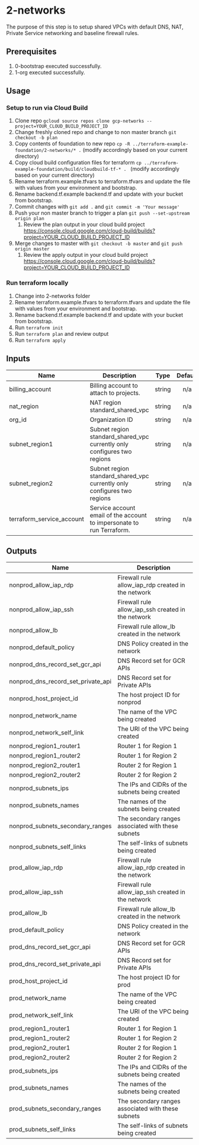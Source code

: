 # 2-networks

The purpose of this step is to setup shared VPCs with default DNS, NAT, Private Service networking and baseline firewall rules.

## Prerequisites

1. 0-bootstrap executed successfully.
1. 1-org executed successfully.

## Usage

### Setup to run via Cloud Build
1. Clone repo `gcloud source repos clone gcp-networks --project=YOUR_CLOUD_BUILD_PROJECT_ID`
1. Change freshly cloned repo and change to non master branch `git checkout -b plan`
1. Copy contents of foundation to new repo `cp -R ../terraform-example-foundation/2-networks/* .` (modify accordingly based on your current directory)
1. Copy cloud build configuration files for terraform `cp ../terraform-example-foundation/build/cloudbuild-tf-* . ` (modify accordingly based on your current directory)
1. Rename terraform.example.tfvars to terraform.tfvars and update the file with values from your environment and bootstrap.
1. Rename backend.tf.example backend.tf and update with your bucket from bootstrap.
1. Commit changes with `git add .` and `git commit -m 'Your message'`
1. Push your non master branch to trigger a plan `git push --set-upstream origin plan`
    1. Review the plan output in your cloud build project https://console.cloud.google.com/cloud-build/builds?project=YOUR_CLOUD_BUILD_PROJECT_ID
1. Merge changes to master with `git checkout -b master` and `git push origin master`
    1. Review the apply output in your cloud build project https://console.cloud.google.com/cloud-build/builds?project=YOUR_CLOUD_BUILD_PROJECT_ID


### Run terraform locally
1. Change into 2-networks folder
1. Rename terraform.example.tfvars to terraform.tfvars and update the file with values from your environment and bootstrap.
1. Rename backend.tf.example backend.tf and update with your bucket from bootstrap.
1. Run `terraform init`
1. Run `terraform plan` and review output
1. Run `terraform apply`

<!-- BEGINNING OF PRE-COMMIT-TERRAFORM DOCS HOOK -->
## Inputs

| Name | Description | Type | Default | Required |
|------|-------------|:----:|:-----:|:-----:|
| billing\_account | Billing account to attach to projects. | string | n/a | yes |
| nat\_region | NAT region standard_shared_vpc | string | n/a | yes |
| org\_id | Organization ID | string | n/a | yes |
| subnet\_region1 | Subnet region standard_shared_vpc currently only configures two regions | string | n/a | yes |
| subnet\_region2 | Subnet region standard_shared_vpc currently only configures two regions | string | n/a | yes |
| terraform\_service\_account | Service account email of the account to impersonate to run Terraform. | string | n/a | yes |

## Outputs

| Name | Description |
|------|-------------|
| nonprod\_allow\_iap\_rdp | Firewall rule allow_iap_rdp created in the network |
| nonprod\_allow\_iap\_ssh | Firewall rule allow_iap_ssh created in the network |
| nonprod\_allow\_lb | Firewall rule allow_lb created in the network |
| nonprod\_default\_policy | DNS Policy created in the network |
| nonprod\_dns\_record\_set\_gcr\_api | DNS Record set for GCR APIs |
| nonprod\_dns\_record\_set\_private\_api | DNS Record set for Private APIs |
| nonprod\_host\_project\_id | The host project ID for nonprod |
| nonprod\_network\_name | The name of the VPC being created |
| nonprod\_network\_self\_link | The URI of the VPC being created |
| nonprod\_region1\_router1 | Router 1 for Region 1 |
| nonprod\_region1\_router2 | Router 1 for Region 2 |
| nonprod\_region2\_router1 | Router 2 for Region 1 |
| nonprod\_region2\_router2 | Router 2 for Region 2 |
| nonprod\_subnets\_ips | The IPs and CIDRs of the subnets being created |
| nonprod\_subnets\_names | The names of the subnets being created |
| nonprod\_subnets\_secondary\_ranges | The secondary ranges associated with these subnets |
| nonprod\_subnets\_self\_links | The self-links of subnets being created |
| prod\_allow\_iap\_rdp | Firewall rule allow_iap_rdp created in the network |
| prod\_allow\_iap\_ssh | Firewall rule allow_iap_ssh created in the network |
| prod\_allow\_lb | Firewall rule allow_lb created in the network |
| prod\_default\_policy | DNS Policy created in the network |
| prod\_dns\_record\_set\_gcr\_api | DNS Record set for GCR APIs |
| prod\_dns\_record\_set\_private\_api | DNS Record set for Private APIs |
| prod\_host\_project\_id | The host project ID for prod |
| prod\_network\_name | The name of the VPC being created |
| prod\_network\_self\_link | The URI of the VPC being created |
| prod\_region1\_router1 | Router 1 for Region 1 |
| prod\_region1\_router2 | Router 1 for Region 2 |
| prod\_region2\_router1 | Router 2 for Region 1 |
| prod\_region2\_router2 | Router 2 for Region 2 |
| prod\_subnets\_ips | The IPs and CIDRs of the subnets being created |
| prod\_subnets\_names | The names of the subnets being created |
| prod\_subnets\_secondary\_ranges | The secondary ranges associated with these subnets |
| prod\_subnets\_self\_links | The self-links of subnets being created |

<!-- END OF PRE-COMMIT-TERRAFORM DOCS HOOK -->
